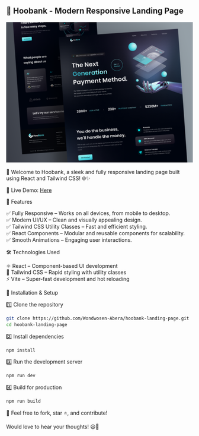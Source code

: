 ## 🌟 Hoobank - Modern Responsive Landing Page

![Hoobank Desktop Demo](./website-demo-image/Hoobank.png "Desktop Demo")

🚀 Welcome to Hoobank, a sleek and fully responsive landing page built using React and Tailwind CSS! 🌐✨

🔗 Live Demo: [Here](https://hoobankhome.netlify.app/)

📌 Features

✅ Fully Responsive – Works on all devices, from mobile to desktop.  
✅ Modern UI/UX – Clean and visually appealing design.  
✅ Tailwind CSS Utility Classes – Fast and efficient styling.  
✅ React Components – Modular and reusable components for scalability.  
✅ Smooth Animations – Engaging user interactions.

🛠️ Technologies Used

⚛️ React – Component-based UI development  
🎨 Tailwind CSS – Rapid styling with utility classes  
⚡ Vite – Super-fast development and hot reloading

🚀 Installation & Setup

1️⃣ Clone the repository

```bash
git clone https://github.com/Wondwosen-Abera/hoobank-landing-page.git
cd hoobank-landing-page
```

2️⃣ Install dependencies

```bash
npm install
```

3️⃣ Run the development server

```bash
npm run dev
```

4️⃣ Build for production

```bash
npm run build
```

👏 Feel free to fork, star ⭐, and contribute!

Would love to hear your thoughts! 😃🚀
